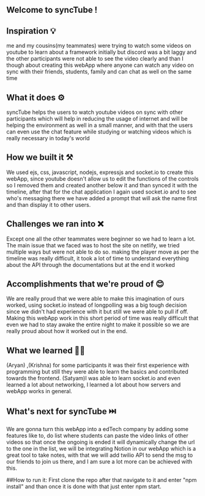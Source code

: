 ## Welcome to syncTube !
## Inspiration 💡
me and my cousins(my teammates) were trying to watch some videos on youtube to learn about a framework initially but discord was a bit laggy and the other participants were not able to see the video clearly and than I though about creating this webApp where anyone can watch any video on sync with their friends, students, family and can chat as well on the same time
## What it does ⚙️
syncTube helps the users to watch youtube videos on sync with other participants which will help in reducing the usage of internet and will be helping the environment as well in a small manner, and with that the users can even use the chat feature while studying or watching videos which is really necessary in today's world
## How we built it ⚒️
We used ejs, css, javascript, nodejs, expressjs and socket.io  to create this webApp, since youtube doesn't allow us to edit the functions of the controls so I removed them and created another below it and than synced it with the timeline, after that for the chat application I again used socket.io and to see who's messaging there we have added a prompt that will ask the name first and than display it to other users.
## Challenges we ran into ❌
Except one all the other teammates were beginner so we had to learn a lot.
The main issue that we faced was to host the site on netlify, we tried multiple ways but were not able to do so. 
making the player move as per the timeline was really difficult, it took a lot of time to understand everything about the API through the documentations but at the end it  worked
## Accomplishments that we're proud of 😊
We are really proud that we were able to make this imagination of ours worked, using socket.io instead of longpolling was a big tough decision since we didn't had experience with it but still we were able to pull if off.
Making this webApp work in this short period of time was really difficult that even we had to stay awake the entire night to make it possible so we are really proud about how it worked out in the end.
## What we learned 👨‍🔬
(Aryan) ,(Krishna) for some participants it was their first experience with programming but still they were able to learn the basics and contributed towards the frontend.
(Satyam)I was able to learn socket.io and even learned a lot about networking, I learned a lot about how servers and webApp works in general.
## What's next for syncTube ⏭️
We are gonna turn this webApp into a edTech company by adding some features like to, do list where students can paste the video links of other videos so that once the ongoing is ended it will dynamically change the url to the one in the list, we will be integrating Notion in our webApp which is a great tool to take notes, with that we will add twilio API to send the msg to our friends to join us there, and I am sure a lot more can be achieved with this.


##How to run it:
First clone the repo after that navigate to it and enter "npm install" and than once it is done with that just enter npm start. 
